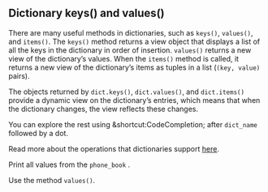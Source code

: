 ## Dictionary keys() and values()

There are many useful methods in dictionaries, such as `keys()`,  `values()`, and `items()`. 
The `keys()` method returns a view object that displays a list of all the keys in the dictionary in order of insertion. 
`values()` returns a new view of the dictionary’s values. When the `items()` method is called,
it returns a new view of the dictionary’s items as tuples in a list (`(key, value)` pairs).

The objects returned by `dict.keys()`, `dict.values()`, and `dict.items()` provide a 
dynamic view on the dictionary’s entries, which means 
that when the dictionary changes, the view reflects these changes.

You can explore the rest using &shortcut:CodeCompletion; after `dict_name` 
followed by a dot.

Read more about the operations that dictionaries support <a href="https://docs.python.org/3/library/stdtypes.html#typesmapping">here</a>.

Print all values from the `phone_book` .  

<div class='hint'>Use the method <code>values()</code>.</div>
